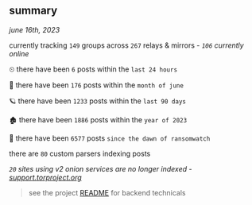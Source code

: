 
## summary
_june 16th, 2023_

currently tracking `149` groups across `267` relays & mirrors - _`106` currently online_

⏲ there have been `6` posts within the `last 24 hours`

🦈 there have been `176` posts within the `month of june`

🪐 there have been `1233` posts within the `last 90 days`

🏚 there have been `1886` posts within the `year of 2023`

🦕 there have been `6577` posts `since the dawn of ransomwatch`

there are `80` custom parsers indexing posts

_`20` sites using v2 onion services are no longer indexed - [support.torproject.org](https://support.torproject.org/onionservices/v2-deprecation/)_

> see the project [README](https://github.com/joshhighet/ransomwatch#ransomwatch--) for backend technicals
